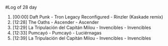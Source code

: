 #Log of 28 day

1. [00:00] Daft Punk - Tron Legacy Reconfigured - Rinzler (Kaskade remix)
1. [12:28] The Oaths - Ascender - Ascender
1. [12:29] La Tripulación del Capitán Milou - Invencibles - Invencibles
1. [12:33] Pumcayó - Pumcayó - Luciérnagas
1. [12:39] La Tripulación del Capitán Milou - Invencibles - Invencibles
